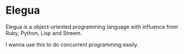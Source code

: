 # Elegua

Elegua is a object-oriented programming language with influence from Ruby, Python, Lisp and Streem.

I wanna use this to do concurrent programming easily.

